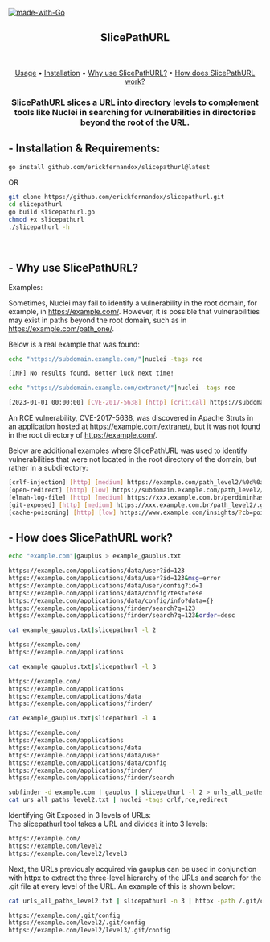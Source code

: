 [![made-with-Go](https://img.shields.io/badge/made%20with-Go-brightgreen.svg)](http://golang.org)
<h2 align="center">SlicePathURL</h2> <br>

<p align="center">
  <a href="#--usage--explanation">Usage</a> •
  <a href="#--installation--requirements">Installation</a> •
  <a href="#--why-use-slicepathurl">Why use SlicePathURL?</a> •
  <a href="#--how-does-slicepathurl-work">How does SlicePathURL work?</a>
</p>

<h3 align="center">SlicePathURL slices a URL into directory levels to complement tools like Nuclei in searching for vulnerabilities in directories beyond the root of the URL.</h3>


## - Installation & Requirements:

```bash
go install github.com/erickfernandox/slicepathurl@latest
```
OR
```bash
git clone https://github.com/erickfernandox/slicepathurl.git
cd slicepathurl
go build slicepathurl.go
chmod +x slicepathurl
./slicepathurl -h
```
<br>

## - Why use SlicePathURL?

Examples:

Sometimes, Nuclei may fail to identify a vulnerability in the root domain, for example, in https://example.com/. However, it is possible that vulnerabilities may exist in paths beyond the root domain, such as in https://example.com/path_one/. 

Below is a real example that was found:

```bash
echo "https://subdomain.example.com/"|nuclei -tags rce

[INF] No results found. Better luck next time!
```

```bash
echo "https://subdomain.example.com/extranet/"|nuclei -tags rce

[2023-01-01 00:00:00] [CVE-2017-5638] [http] [critical] https://subdomain.example.com/extranet/
```

An RCE vulnerability, CVE-2017-5638, was discovered in Apache Struts in an application hosted at https://example.com/extranet/, but it was not found in the root directory of https://example.com/.

Below are additional examples where SlicePathURL was used to identify vulnerabilities that were not located in the root directory of the domain, but rather in a subdirectory:

```bash
[crlf-injection] [http] [medium] https://example.com/path_level2/%0d%0aSet-Cookie:crlfinjection=1; -> CRLF Injection
[open-redirect] [http] [low] https://subdomain.example.com/path_level2///interact.sh/%2F -> Open Redirect
[elmah-log-file] [http] [medium] https://xxx.example.com.br/perdiminhasenha/elmah.axd?AspxAutoDetectCookieSupport=1 -> Debug Information Exposed
[git-exposed] [http] [medium] https://xxx.example.com.br/path_level2/.git/config -> Git Exposed
[cache-poisoning] [http] [low] https://www.example.com/insights/?cb=poisoning [host.cache.interact.sh] - X-Forwarded-Host Cache Poisioning 
```

## - How does SlicePathURL work?


```bash
echo "example.com"|gauplus > example_gauplus.txt

https://example.com/applications/data/user?id=123
https://example.com/applications/data/user?id=123&msg=error
https://example.com/applications/data/user/config?id=1
https://example.com/applications/data/config?test=tese
https://example.com/applications/data/config/info?data={}
https://example.com/applications/finder/search?q=123
https://example.com/applications/finder/search?q=123&order=desc

cat example_gauplus.txt|slicepathurl -l 2

https://example.com/
https://example.com/applications

cat example_gauplus.txt|slicepathurl -l 3

https://example.com/
https://example.com/applications
https://example.com/applications/data
https://example.com/applications/finder/

cat example_gauplus.txt|slicepathurl -l 4

https://example.com/
https://example.com/applications
https://example.com/applications/data
https://example.com/applications/data/user
https://example.com/applications/data/config
https://example.com/applications/finder/
https://example.com/applications/finder/search

```


```bash
subfinder -d example.com | gauplus | slicepathurl -l 2 > urls_all_paths_level2.txt
cat urs_all_paths_level2.txt | nuclei -tags crlf,rce,redirect
```

Identifying Git Exposed in 3 levels of URLs:
<br>The slicepathurl tool takes a URL and divides it into 3 levels:</br>

```bash
https://example.com/
https://example.com/level2
https://example.com/level2/level3

```

Next, the URLs previously acquired via gauplus can be used in conjunction with httpx to extract the three-level hierarchy of the URLs and search for the .git file at every level of the URL. An example of this is shown below:

```bash
cat urls_all_paths_level2.txt | slicepathurl -n 3 | httpx -path /.git/config -mr "refs/heads"

https://example.com/.git/config
https://example.com/level2/.git/config
https://example.com/level2/level3/.git/config

```

